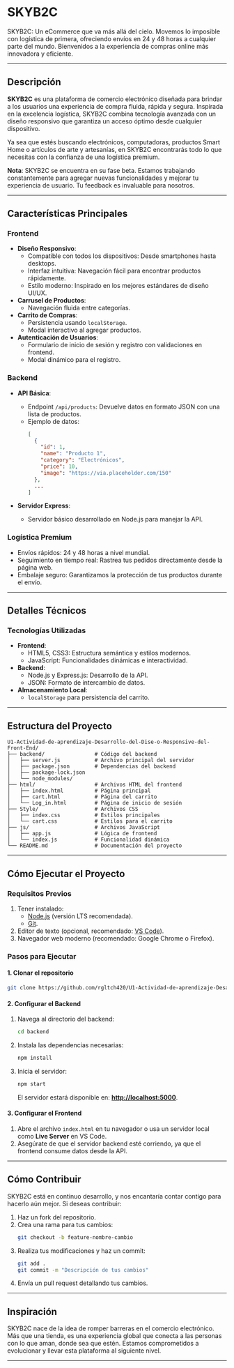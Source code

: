 
# **SKYB2C**

SKYB2C: Un eCommerce que va más allá del cielo. Movemos lo imposible con logística de primera, ofreciendo envíos en 24 y 48 horas a cualquier parte del mundo. Bienvenidos a la experiencia de compras online más innovadora y eficiente.

---

## **Descripción**

**SKYB2C** es una plataforma de comercio electrónico diseñada para brindar a los usuarios una experiencia de compra fluida, rápida y segura. Inspirada en la excelencia logística, SKYB2C combina tecnología avanzada con un diseño responsivo que garantiza un acceso óptimo desde cualquier dispositivo.

Ya sea que estés buscando electrónicos, computadoras, productos Smart Home o artículos de arte y artesanías, en SKYB2C encontrarás todo lo que necesitas con la confianza de una logística premium.

**Nota**: SKYB2C se encuentra en su fase beta. Estamos trabajando constantemente para agregar nuevas funcionalidades y mejorar tu experiencia de usuario. Tu feedback es invaluable para nosotros.

---

## **Características Principales**

### **Frontend**
- **Diseño Responsivo**:
  - Compatible con todos los dispositivos: Desde smartphones hasta desktops.
  - Interfaz intuitiva: Navegación fácil para encontrar productos rápidamente.
  - Estilo moderno: Inspirado en los mejores estándares de diseño UI/UX.
- **Carrusel de Productos**:
  - Navegación fluida entre categorías.
- **Carrito de Compras**:
  - Persistencia usando `localStorage`.
  - Modal interactivo al agregar productos.
- **Autenticación de Usuarios**:
  - Formulario de inicio de sesión y registro con validaciones en frontend.
  - Modal dinámico para el registro.

### **Backend**
- **API Básica**:
  - Endpoint `/api/products`: Devuelve datos en formato JSON con una lista de productos.
  - Ejemplo de datos:
    ```json
    [
      {
        "id": 1,
        "name": "Producto 1",
        "category": "Electrónicos",
        "price": 10,
        "image": "https://via.placeholder.com/150"
      },
      ...
    ]
    ```

- **Servidor Express**:
  - Servidor básico desarrollado en Node.js para manejar la API.

### **Logística Premium**
- Envíos rápidos: 24 y 48 horas a nivel mundial.
- Seguimiento en tiempo real: Rastrea tus pedidos directamente desde la página web.
- Embalaje seguro: Garantizamos la protección de tus productos durante el envío.

---

## **Detalles Técnicos**

### **Tecnologías Utilizadas**
- **Frontend**:
  - HTML5, CSS3: Estructura semántica y estilos modernos.
  - JavaScript: Funcionalidades dinámicas e interactividad.
- **Backend**:
  - Node.js y Express.js: Desarrollo de la API.
  - JSON: Formato de intercambio de datos.
- **Almacenamiento Local**:
  - `localStorage` para persistencia del carrito.

---

## **Estructura del Proyecto**

```plaintext
U1-Actividad-de-aprendizaje-Desarrollo-del-Dise-o-Responsive-del-Front-End/
├── backend/                # Código del backend
│   ├── server.js           # Archivo principal del servidor
│   ├── package.json        # Dependencias del backend
│   ├── package-lock.json
│   └── node_modules/
├── html/                   # Archivos HTML del frontend
│   ├── index.html          # Página principal
│   ├── cart.html           # Página del carrito
│   └── Log_in.html         # Página de inicio de sesión
├── Style/                  # Archivos CSS
│   ├── index.css           # Estilos principales
│   └── cart.css            # Estilos para el carrito
├── js/                     # Archivos JavaScript
│   ├── app.js              # Lógica de frontend
│   └── index.js            # Funcionalidad dinámica
└── README.md               # Documentación del proyecto
```

---

## **Cómo Ejecutar el Proyecto**

### **Requisitos Previos**
1. Tener instalado:
   - [Node.js](https://nodejs.org/) (versión LTS recomendada).
   - [Git](https://git-scm.com/).
2. Editor de texto (opcional, recomendado: [VS Code](https://code.visualstudio.com/)).
3. Navegador web moderno (recomendado: Google Chrome o Firefox).

### **Pasos para Ejecutar**

#### **1. Clonar el repositorio**
```bash
git clone https://github.com/rgltch420/U1-Actividad-de-aprendizaje-Desarrollo-del-Dise-o-Responsive-del-Front-End.git
```

#### **2. Configurar el Backend**
1. Navega al directorio del backend:
   ```bash
   cd backend
   ```
2. Instala las dependencias necesarias:
   ```bash
   npm install
   ```
3. Inicia el servidor:
   ```bash
   npm start
   ```
   El servidor estará disponible en: **[http://localhost:5000](http://localhost:5000)**.

#### **3. Configurar el Frontend**
1. Abre el archivo `index.html` en tu navegador o usa un servidor local como **Live Server** en VS Code.
2. Asegúrate de que el servidor backend esté corriendo, ya que el frontend consume datos desde la API.

---

## **Cómo Contribuir**
SKYB2C está en continuo desarrollo, y nos encantaría contar contigo para hacerlo aún mejor. Si deseas contribuir:
1. Haz un fork del repositorio.
2. Crea una rama para tus cambios:
   ```bash
   git checkout -b feature-nombre-cambio
   ```
3. Realiza tus modificaciones y haz un commit:
   ```bash
   git add .
   git commit -m "Descripción de tus cambios"
   ```
4. Envía un pull request detallando tus cambios.

---

## **Inspiración**
SKYB2C nace de la idea de romper barreras en el comercio electrónico. Más que una tienda, es una experiencia global que conecta a las personas con lo que aman, donde sea que estén. Estamos comprometidos a evolucionar y llevar esta plataforma al siguiente nivel.

---
